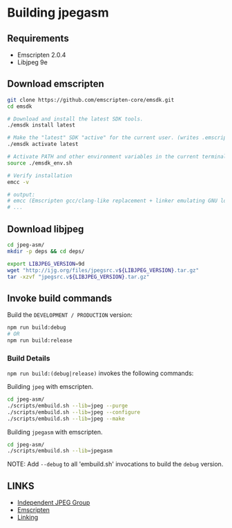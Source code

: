 # Building jpegasm

## Requirements

- Emscripten 2.0.4
- Libjpeg 9e

## Download emscripten

```bash
git clone https://github.com/emscripten-core/emsdk.git
cd emsdk

# Download and install the latest SDK tools.
./emsdk install latest

# Make the "latest" SDK "active" for the current user. (writes .emscripten file)
./emsdk activate latest

# Activate PATH and other environment variables in the current terminal
source ./emsdk_env.sh

# Verify installation
emcc -v

# output:
# emcc (Emscripten gcc/clang-like replacement + linker emulating GNU ld) 2.0.4
# ...
```

## Download libjpeg

```bash
cd jpeg-asm/
mkdir -p deps && cd deps/

export LIBJPEG_VERSION=9d
wget "http://ijg.org/files/jpegsrc.v${LIBJPEG_VERSION}.tar.gz"
tar -xzvf "jpegsrc.v${LIBJPEG_VERSION}.tar.gz"
```

## Invoke build commands

Build the `DEVELOPMENT / PRODUCTION` version:

```bash
npm run build:debug
# OR
npm run build:release
```

### Build Details

`npm run build:(debug|release)` invokes the following commands:

Building `jpeg` with emscripten.

```bash
cd jpeg-asm/
./scripts/embuild.sh --lib=jpeg --purge
./scripts/embuild.sh --lib=jpeg --configure
./scripts/embuild.sh --lib=jpeg --make
```

Building `jpegasm` with emscripten.

```bash
cd jpeg-asm/
./scripts/embuild.sh --lib=jpegasm
```

NOTE: Add `--debug` to all 'embuild.sh' invocations to build the `debug` version.

## LINKS

- [Independent JPEG Group](http://ijg.org)
- [Emscripten](https://emscripten.org/)
- [Linking](https://github.com/emscripten-core/emscripten/wiki/Linking)
